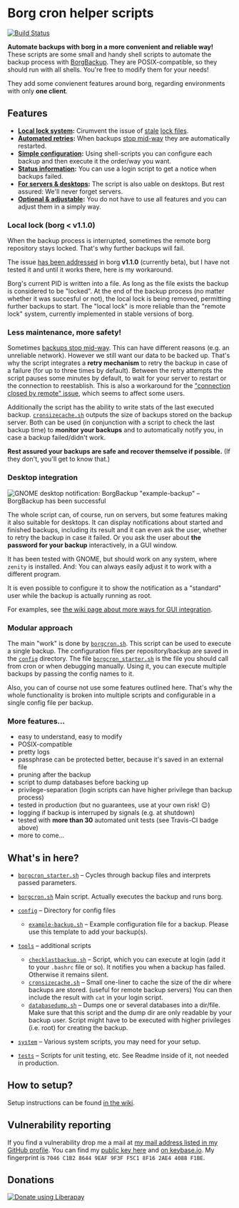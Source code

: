 # Borg cron helper scripts

[![Build Status](https://travis-ci.org/rugk/borg-cron-helper.svg?branch=master)](https://travis-ci.org/rugk/borg-cron-helper)

**Automate backups with borg in a more convenient and reliable way!** These scripts are some small and handy shell scripts to automate the backup process with [BorgBackup](https://borgbackup.readthedocs.io/). They are POSIX-compatible, so they should run with all shells. You're free to modify them for your needs!

They add some convienent features around borg, regarding environments with only **one client**.

## Features

- **[Local lock system](#local-lock-borg--v110):** Cirumvent the issue of [stale](https://github.com/borgbackup/borg/issues/813) [lock files](https://github.com/borgbackup/borg/issues/2306).
- **[Automated retries](#less-maintenance-more-safety):** When backups [stop mid-way](https://borgbackup.readthedocs.io/en/stable/faq.html#if-a-backup-stops-mid-way-does-the-already-backed-up-data-stay-there) they are automatically restarted.
- **[Simple configuration](config/example-backup.sh):** Using shell-scripts you can configure each backup and then execute it the order/way you want.
- **[Status information](#less-maintenance-more-safety):** You can use a login script to get a notice when backups failed.
- **[For servers & desktops](#desktop-integration):** The script is also uable on desktops. But rest assured: We'll never forget servers.
- **[Optional & adjustable](#modular-approach):** You do not have to use all features and you can adjust them in a simply way.

### Local lock (borg < v1.1.0)

When the backup process is interrupted, sometimes the remote borg repository stays locked. That's why further backups will fail.

The issue [has been addressed](https://github.com/borgbackup/borg/pull/1674) in borg **v1.1.0** (currently beta), but I have not tested it and until it works there, here is my workaround.

Borg's current PID is written into a file. As long as the file exists the backup is considered to be "locked". At the end of the backup process (no matter whether it was succesful or not), the local lock is being removed, permitting further backups to start. The "local lock" is more reliable than the "remote lock" system, currently implemented in stable versions of borg.

### Less maintenance, more safety!

Sometimes [backups stop mid-way](https://borgbackup.readthedocs.io/en/stable/faq.html#if-a-backup-stops-mid-way-does-the-already-backed-up-data-stay-there). This can have different reasons (e.g. an unreliable network). However we still want our data to be backed up. That's why the script integrates a **retry mechanism** to retry the backup in case of a failure (for up to three times by default). Between the retry attempts the script pauses some minutes by default, to wait for your server to restart or the connection to reestablish. This is also a workaround for the ["connection closed by remote" issue](https://github.com/borgbackup/borg/issues/636), which seems to affect some users.

Additionally the script has the ability to write stats of the last executed backup. [`cronsizecache.sh`](cronsizecache.sh) outputs the size of backups stored on the backup server. Both can be used (in conjunction with a script to check the last backup time) to **monitor your backups** and to automatically notify you, in case a backup failed/didn't work.

**Rest assured your backups are safe and recover themselve if possible.** (If they don't, you'll get to know that.)

### Desktop integration

![GNOME desktop notification: BorgBackup "example-backup" – BorgBackup has been successful](https://raw.githubusercontent.com/wiki/rugk/borg-cron-helper/notification.png)

The whole script can, of course, run on servers, but some features making it also suitable for desktops. It can display notifications about started and finished backups, including its result and it can even ask the user, whether to retry the backup in case it failed. Or you ask the user about **the password for your backup** interactively, in a GUI window.

It has been tested with GNOME, but should work on any system, where `zenity` is installed. And: You can always easily adjust it to work with a different program.

It is even possible to configure it to show the notification as a "standard" user while the backup is actually running as root.

For examples, see [the wiki page about more ways for GUI integration](https://github.com/rugk/borg-cron-helper/wiki/Additional-GUI-integration).

### Modular approach

The main "work" is done by [`borgcron.sh`](borgcron.sh). This script can be used to execute a single backup. The configuration files per repository/backup are saved in the [`config`](config/) directory. The file [`borgcron_starter.sh`](borgcron_starter.sh) is the file you should call from cron or when debugging manually. Using it, you can execute multiple backups by passing the config names to it.

Also, you can of course not use some features outlined here. That's why the whole functionality is broken into multiple scripts and configurable in a single config file per backup.

### More features...

- easy to understand, easy to modify
- POSIX-compatible
- pretty logs
- passphrase can be protected better, because it's saved in an external file
- pruning after the backup
- script to dump databases before backing up
- privilege-separation (login scripts can have higher privilege than backup process)
- tested in production (but no guarantees, use at your own risk! 😉)
- logging if backup is interruped by signals (e.g. at shutdown)
- tested with **more than 30** automated unit tests (see Travis-CI badge above)
- more to come...

## What's in here?

- [`borgcron_starter.sh`](borgcron_starter.sh) – Cycles through backup files and interprets passed parameters.
- [`borgcron.sh`](borgcron.sh) Main script. Actually executes the backup and runs borg.
- [`config`](config/) – Directory for config files

  - [`example-backup.sh`](config/example-backup.sh) – Example configuration file for a backup. Please use this template to add your backup(s).

- [`tools`](tools/) – additional scripts

  - [`checklastbackup.sh`](tools/checklastbackup.sh) – Script, which you can execute at login (add it to your `.bashrc` file or so). It notifies you when a backup has failed. Otherwise it remains silent.
  - [`cronsizecache.sh`](tools/cronsizecache.sh) – Small one-liner to cache the size of the dir where backups are stored. (useful for remote backup servers) You can then include the result with `cat` in your login script.
  - [`databasedump.sh`](tools/databasedump.sh) – Dumps one or several databases into a dir/file. Make sure that this script and the dump dir are only readable by your backup user. Script might have to be executed with higher privileges (i.e. root) for creating the backup.

- [`system`](system/) – Various system scripts, you may need for your setup.

- [`tests`](tests/) – Scripts for unit testing, etc. See Readme inside of it, not needed in production.

## How to setup?

Setup instructions can be found [in the wiki](https://github.com/rugk/borg-cron-helper/wiki/How-to-setup%3F).

## Vulnerability reporting

If you find a vulnerability drop me a mail at [my mail address listed in my GitHub profile](https://github.com/rugk). You can find my [public key here](https://keys.mailvelope.com/pks/lookup?op=get&search=0x8F162AE44088F1BE) and [on keybase.io](https://keybase.io/rugk). My fingerprint is `7046 C1B2 8644 9EAF 9F3F F5C1 8F16 2AE4 4088 F1BE`.

## Donations

[![Donate using Liberapay](https://liberapay.com/assets/widgets/donate.svg)](https://liberapay.com/rugk/donate)
